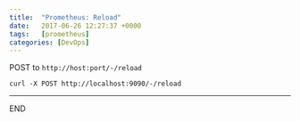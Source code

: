 ```yaml
---
title:  "Prometheus: Reload"
date:   2017-06-26 12:27:37 +0000
tags:   [prometheus]
categories: [DevOps]
---
```

POST  to `http://host:port/-/reload`

```shell
curl -X POST http://localhost:9090/-/reload
```

---
END
